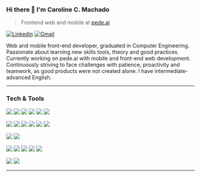 ### Hi there 👋 I'm Caroline C. Machado

> Frontend web and mobile at [pede.ai](https://pede.ai/)

[![Linkedin](https://img.shields.io/badge/-LinkedIn-blue?style=flat&logo=Linkedin&logoColor=white)](https://www.linkedin.com/in/carolinecm/)
[![Gmail](https://img.shields.io/badge/-Gmail-c14438?style=flat&logo=Gmail&logoColor=white)](mailto:carvalhocaroline111@gmail.com)

Web and mobile front-end developer, graduated in Computer Engineering. Passionate about learning new skills tools, theory and good practices. Currently working on pede.ai with mobile and front-end web development. Continuously striving to face challenges with patience, proactivity and teamwork, as good products were not created alone. I have intermediate-advanced English.

------------

### Tech & Tools

<img src="https://img.shields.io/badge/-JavaScript-eed718?style=flat&logo=javascript&logoColor=white"> <img src="https://img.shields.io/badge/-HTML5-E34F26?style=flat&logo=html5&logoColor=white"> <img src="https://img.shields.io/badge/-CSS3-1572B6?style=flat&logo=css3&logoColor=white"> <img src="https://img.shields.io/badge/-React%20JS%2FNative-61DAFB?style=flat&logo=react&logoColor=black"> <img src="https://img.shields.io/badge/-Vue.js-42b884?style=flat&logo=Vue.js&logoColor=white">  <img src="https://img.shields.io/badge/-TypeScript-3178C6?style=flat&logo=TypeScript&logoColor=white">

<img src="https://img.shields.io/badge/-Laravel-ef3b2d?style=flat&logo=laravel&logoColor=white"> <img src="https://img.shields.io/badge/-PHP-7f84ae?style=flat&logo=php&logoColor=white"> <img src="https://img.shields.io/badge/-Node.js-brightgreen?style=flat&logo=Node.js&logoColor=white"> <img src="https://img.shields.io/badge/-Python-3776AB?style=flat&logo=python&logoColor=white"> <img src="https://img.shields.io/badge/-Django-092E20?style=flat&logo=django&logoColor=white"> <img src="https://img.shields.io/badge/-PostgreSQL-blue?style=flat&logo=postgresql">

<img src="http://img.shields.io/badge/-Java-F89820?style=flat&logo=java&logoColor=white"> <img src="https://img.shields.io/badge/-C%20&%20C++-659ad2?style=flat&logo=c%2B%2B&logoColor=white">

<img src="http://img.shields.io/badge/-Git-F1502F?style=flat&logo=git&logoColor=white"> <img src="http://img.shields.io/badge/-Figma-0acf83?style=flat&logo=figma&logoColor=white"> <img src="https://img.shields.io/badge/-Insomnia-5849BE?style=flat&logo=insomnia&logoColor=white"> <img src="https://img.shields.io/badge/-Docker-2496ED?style=flat&logo=docker&logoColor=white"> <img src="http://img.shields.io/badge/-Heroku-430098?style=flat&logo=heroku&logoColor=white">

<img src="https://img.shields.io/badge/Scrum-green?style=flat&logo=Scrum&logoColor=white"> <img src="https://img.shields.io/badge/Kanban-red?style=flat&logo=Kanban&logoColor=white">

------------
